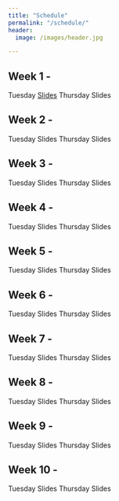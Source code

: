 ```yaml
---
title: "Schedule"
permalink: "/schedule/"
header:
  image: /images/header.jpg

---
```


## Week 1 -
Tuesday [Slides](./pdfs_slides/01a.ABS_Week1.pdf)
Thursday Slides

## Week 2 -
Tuesday Slides
Thursday Slides

## Week 3 -
Tuesday Slides
Thursday Slides

## Week 4 -
Tuesday Slides
Thursday Slides

## Week 5 -
Tuesday Slides
Thursday Slides

## Week 6 -
Tuesday Slides
Thursday Slides

## Week 7 -
Tuesday Slides
Thursday Slides

## Week 8 -
Tuesday Slides
Thursday Slides

## Week 9 -
Tuesday Slides
Thursday Slides

## Week 10 -
Tuesday Slides
Thursday Slides
